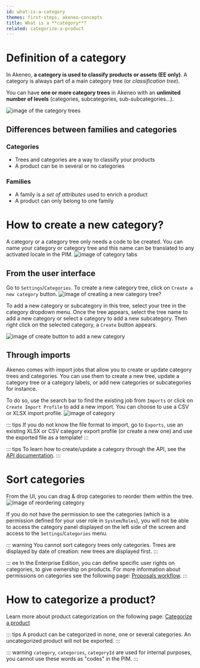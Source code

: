```yaml
---
id: what-is-a-category
themes: first-steps, akeneo-concepts
title: What is a **category**?
related: categorize-a-product
---
```


# Definition of a category
In Akeneo, **a category is used to classify products or assets (EE only)**. A category is always part of a main category tree (or *classification tree*).

You can have **one or more category trees** in Akeneo with an **unlimited number of levels** (categories, subcategories, sub-subcategories...).

![image of the category trees](../img/dummy.png)

## Differences between families and categories

### Categories

- Trees and categories are a way to classify your products  
- A product can be in several or no categories

### Families

- A family is a *set of attributes* used to enrich a product  
- A product can only belong to one family

# How to create a new category? 

A category or a category tree only needs a code to be created. You can name your category or category tree and this name can be translated to any activated locale in the PIM.
![image of category tabs](../img/dummy.png)

## From the user interface

Go to `Settings`/`Categories`. To create a new category tree, click on `Create a new category` button.
![image of creating a new category tree? ](../img/dummy.png)

To add a new category or subcategory in this tree, select your tree in the category dropdown menu. Once the tree appears, select the tree name to add a new category or select a category to add a new subcategory.
Then right click on the selected category, a `Create` button appears. 

![image of create button to add a new category ](../img/dummy.png)

## Through imports
Akeneo comes with import jobs that allow you to create or update category trees and categories. You can use them to create a new tree, update a category tree or a category labels, or add new categories or subcategories for instance.

To do so, use the search bar to find the existing job from `Imports` or click on `Create Import Profile` to add a new import.
You can choose to use a CSV or XLSX import profile.
![image of category ](../img/dummy.png)

::: tips
If you do not know the file format to import, go to `Exports`, use an existing XLSX or CSV category export profile (or create a new one) and use the exported file as a template!
:::

::: tips
To learn how to create/update a category through the API, see the [API documentation](https://api.akeneo.com/api-reference-index-17.html#Categories).
:::

# Sort categories

From the UI, you can drag & drop categories to reorder them within the tree. 
![image of reordering category ](../img/dummy.png)

If you do not have the permission to see the categories (which is a permission defined for your user role in `System`/`Roles`), you will not be able to access the category panel displayed on the left side of the screen and access to the `Settings`/`Categories` menu.

::: warning
You cannot sort category trees only categories. Trees are displayed by date of creation: new trees are displayed first.
:::

::: ee
In the Enterprise Edition, you can define specific user rights on categories, to give ownership on products. For more information about permissions on categories see the following page: [Proposals workflow](/articles/proposals-workflow.html). 
:::

# How to categorize a product?

Learn more about product categorization on the following page: [Categorize a product](/articles/categorize-a-product.html)

::: tips
A product can be categorized in none, one or several categories.
An uncategorized product will not be exported.
:::

::: warning
`category`, `categories`, `categoryId` are used for internal purposes, you cannot use these words as "codes" in the PIM.
:::
